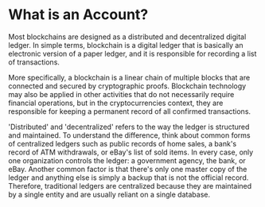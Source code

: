 # What is an Account?
Most blockchains are designed as a distributed and decentralized digital ledger. In simple terms, blockchain is a digital ledger that is basically an electronic version of a paper ledger, and it is responsible for recording a list of transactions.

More specifically, a blockchain is a linear chain of multiple blocks that are connected and secured by cryptographic proofs. Blockchain technology may also be applied in other activities that do not necessarily require financial operations, but in the cryptocurrencies context, they are responsible for keeping a permanent record of all confirmed transactions.

'Distributed' and 'decentralized' refers to the way the ledger is structured and maintained. To understand the difference, think about common forms of centralized ledgers such as public records of home sales, a bank's record of ATM withdrawals, or eBay's list of sold items. In every case, only one organization controls the ledger: a government agency, the bank, or eBay. Another common factor is that there's only one master copy of the ledger and anything else is simply a backup that is not the official record. Therefore, traditional ledgers are centralized because they are maintained by a single entity and are usually reliant on a single database.